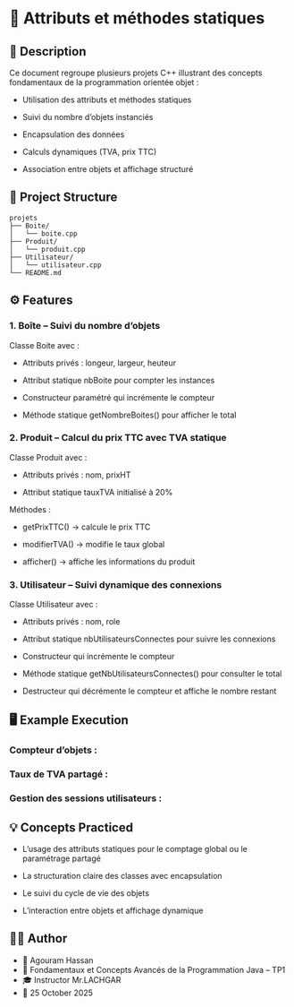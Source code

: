 
# 🧮 **Attributs et méthodes statiques**

## 📘 Description

Ce document regroupe plusieurs projets C++ illustrant des concepts fondamentaux de la programmation orientée objet :

- Utilisation des attributs et méthodes statiques

- Suivi du nombre d’objets instanciés

- Encapsulation des données

- Calculs dynamiques (TVA, prix TTC)

- Association entre objets et affichage structuré
## 📂 Project Structure
````
projets
├── Boite/
│   └── boite.cpp
├── Produit/
│   └── produit.cpp
├── Utilisateur/
│   └── utilisateur.cpp
└── README.md
````


## ⚙️ Features

### **1.** Boîte – Suivi du nombre d’objets
Classe Boite avec :

- Attributs privés : longeur, largeur, heuteur

- Attribut statique nbBoite pour compter les instances

- Constructeur paramétré qui incrémente le compteur

- Méthode statique getNombreBoites() pour afficher le total

### **2.** Produit – Calcul du prix TTC avec TVA statique
Classe Produit avec :

- Attributs privés : nom, prixHT

- Attribut statique tauxTVA initialisé à 20%

Méthodes :

- getPrixTTC() → calcule le prix TTC

- modifierTVA() → modifie le taux global

- afficher() → affiche les informations du produit
### **3.** Utilisateur – Suivi dynamique des connexions
Classe Utilisateur avec :

- Attributs privés : nom, role

- Attribut statique nbUtilisateursConnectes pour suivre les connexions

- Constructeur qui incrémente le compteur

- Méthode statique getNbUtilisateursConnectes() pour consulter le total

- Destructeur qui décrémente le compteur et affiche le nombre restant
## 🖥️ Example Execution

### Compteur d’objets : 

### Taux de TVA partagé :

### Gestion des sessions utilisateurs :
## 💡 Concepts Practiced

- L’usage des attributs statiques pour le comptage global ou le paramétrage partagé

- La structuration claire des classes avec encapsulation

- Le suivi du cycle de vie des objets

- L’interaction entre objets et affichage dynamique
## 🧑‍💻 Author

- 👤 Agouram Hassan
- 🏫 Fondamentaux et Concepts Avancés de la Programmation Java – TP1
- 🎓 Instructor	Mr.LACHGAR
- 📅 25	October 2025
